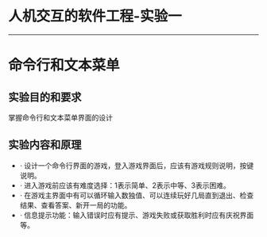 # 人机交互的软件工程-实验一
***
# 命令行和文本菜单
## 实验目的和要求
掌握命令行和文本菜单界面的设计
## 实验内容和原理
- · 设计一个命令行界面的游戏，登入游戏界面后，应该有游戏规则说明，按键说明。
- · 进入游戏前应该有难度选择：1表示简单、2表示中等、3表示困难。
- · 在游戏主界面中有可以循环输入数独值、可以连续玩好几局直到退出、检查结果、查看答案、新开一局的功能。
- · 信息提示功能：输入错误时应有提示、游戏失败或获取胜利时应有庆祝界面等。
